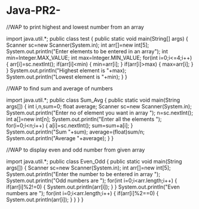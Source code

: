 # Java-PR2-
//WAP to print highest and lowest number from an array

import java.util.*;
public class test
{
 public static void main(String[] args)
 {
  Scanner sc=new Scanner(System.in);
  int arr[]=new int[5];
  System.out.println("Enter elements to be entered in an array");
  int min=Integer.MAX_VALUE;
  int max=Integer.MIN_VALUE;
  for(int i=0;i<=4;i++)
  {
   arr[i]=sc.nextInt();
   if(arr[i]<min)
   {
    min=arr[i];
   }
   if(arr[i]>max)
   {
    max=arr[i];
   }
  }
  System.out.println("Highest element is "+max);
  System.out.println("Lowest element is "+min);
 }
} 

//WAP to find sum and average of numbers

import java.util.*;
public class Sum_Avg
{
 public static void main(String args[])
 {
  int i,n,sum=0;
  float average;
  Scanner sc=new Scanner(System.in);
  System.out.println("Enter no of element you want in array ");
  n=sc.nextInt();
  int a[]=new int[n];
  System.out.println("Enter all the elements ");
  for(i=0;i<n;i++)
  {
   a[i]=sc.nextInt();
   sum=sum+a[i];
  }
  System.out.println("Sum "+sum);
  average=(float)sum/n;
  System.out.println("Average "+average);
 }
}

//WAP to display even and odd number from given array

import java.util.*;
public class Even_Odd
{
 public static void main(String args[])
 {
  Scanner sc=new Scanner(System.in);
  int arr[]=new int[5];
  System.out.println("Enter the number to be entered in array ");
  System.out.println("Odd numbers are ");
  for(int i=0;i<arr.length;i++)
  {  
   if(arr[i]%2!=0)
   {
    System.out.println(arr[i]);
   }
  }
  System.out.println("Even numbers are ");
  for(int i=0;i<arr.length;i++)
  {
   if(arr[i]%2==0)
   {
    System.out.println(arr[i]);
   }
  }
 }
}
  
